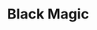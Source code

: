 --- 
title: "Black Magic"
publishdate: "2019-2-5T16:48:46+02:00"
src: "https://365manga.net/manga/black-magic"
image: "https://data.365manga.net/images/thumbnails/30631-black-magic.jpg"
description: " Black Magic manga summary: It's a time in the future -- a time where the creation of life itself has evolved to include biodroids named after the ancient Greeks and cyborg warriors programmed to destroy. The power struggle between the various synthetic life-forms and the humans could mean the end of all life. But there is one, named Typhon, who may be able to prevent that."
---